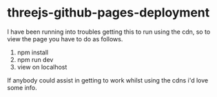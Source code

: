 # threejs-github-pages-deployment


I have been running into troubles getting this to run using the cdn, so to view the page you have to do as follows.

1. npm install
2. npm run dev
3. view on localhost


If anybody could assist in getting to work whilst using the cdns i'd love some info.
